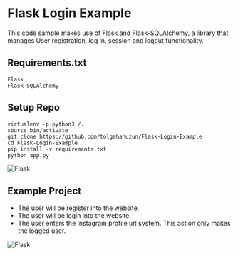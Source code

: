 # Flask Login Example
This code sample makes use of Flask and Flask-SQLAlchemy, a library that manages User registration, log in, session and logout functionality.

## Requirements.txt
    Flask
    Flask-SQLAlchemy

## Setup Repo
```
virtualenv -p python3 /.
source bin/activate
git clone https://github.com/tolgahanuzun/Flask-Login-Example
cd Flask-Login-Example
pip install -r requirements.txt
python app.py
```

![Flask](http://i.hizliresim.com/69pRXk.png)


## Example Project
- The user will be register into the website.
- The user will be login into the website.
- The user enters the Instagram profile url system. This action only makes the logged user.

![Flask](http://i.hizliresim.com/yEJd3M.png)